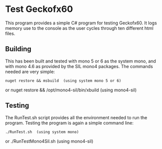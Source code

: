 # Test Geckofx60

This program provides a simple C# program for testing Geckofx60.  It logs
memory use to the console as the user cycles through ten different html files.

## Building

This has been built and tested with mono 5 or 6 as the system mono, and with
mono 4.6 as provided by the SIL mono4 packages.  The commands needed are very
simple:

    nuget restore && msbuild  (using system mono 5 or 6)
or
    nuget restore && /opt/mono4-sil/bin/xbuild  (using mono4-sil)

## Testing

The RunTest.sh script provides all the environment needed to run the
program.  Testing the program is again a simple command line:

    ./RunTest.sh  (using system mono)
or
    ./RunTestMono4Sil.sh  (using mono4-sil)

